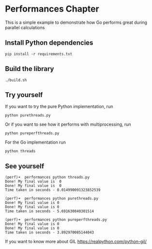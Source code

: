 # Performances Chapter

This is a simple example to demonstrate how Go performs great during parallel calculations

## Install Python dependencies

    pip install -r requirements.txt

## Build the library

    ./build.sh

## Try yourself

If you want to try the pure Python implementation, run

    python purethreads.py

Or if you want to see how it performs with multiprocessing, run

    python pureperfthreads.py

For the Go implementation run

    python threads

## See yourself

    (perf)➜  performances python threads.py
    Done! My final value is  0
    Done! My final value is  0
    Time taken in seconds - 0.014990091323852539

    (perf)➜  performances python purethreads.py
    Done! My final value is 0
    Done! My final value is 0
    Time taken in seconds - 5.691630840301514

    (perf)➜  performances python pureperfthreads.py
    Done! My final value is 0
    Done! My final value is 0
    Time taken in seconds - 3.892970085144043

If you want to know more about GIL https://realpython.com/python-gil/
